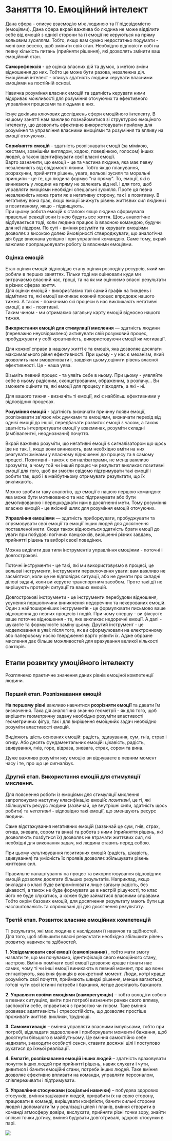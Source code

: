 # Заняття 10. Емоційний інтелект
Дана сфера - описує взаємодію між людиною та її підсвідомістю (емоціями). Дана сфера вкрай важлива бо людина не може відділити себе від емоцій з однієї сторони та її емоції не керуються на пряму вольовим зусиллям. Тобто, якщо вам сумно недостатньо подумати - мені вже весело, щоб змінити свій стан. Необхідно відповісти собі на певну кількість питань (прийняти рішення), які дозволять змінити ваш емоційний стан.  
  
**Саморефлексія** - це оцінка власних дій та думок, з метою зміни відношення до них. Тобто це може бути разова, незалежна дія. 
Емоційний інтелект - описує здатність людини керувати власними емоціями на постійній основі.  
  
Навичка розуміння власних емоцій та здатність керувати ними відкриває можливості для розуміння оточуючих та ефективного управління процесами та людьми в них.  
  
Існує декілька ключових досліджень сфери емоційного інтелекту.  В нашому занятті нам важливо познайомитися зі структурою емоціного інтелекту, що дозволить ефективно використовувати прийому для розуміння та управління власними емоціями та розуміння та впливу на емоції оточуючих.  
  
**Сприйняття емоцій** - здатність розпізнавати емоції (за мімікою, жестами, зовнішнім виглядом, ходою, поведінкою, голосом) інших людей, а також ідентифікувати свої власні емоції.  
Варто зазначити, що емоції - це та частина людина, яка має певну незалежність від свідомості люини. Тобто якщо планування, розрахунки, прийняття рішень, увага, вольові зусиля та моральні принципи - це те, що людина формує "на пряму". То, емоції, які в виникають у людини на пряму не залежать від неї.  І для того, щоб управляти емоціями необхідні спеціальні зусилля.  Проте ця певна незалежність можа грати як в негативну сторону, так і в позитивну. В негативну вона грає, якщо емоції знижуть рівень життєвих сил людини і в позитивному, якщо - підвищують.  
При цьому робота емоцій є сталою: якщо людина сформувала правельні реакції вони із нею будуть все життя.  Щось аналогічне відбувається тоді, коли людина працює із власною командою, будучи для неї лідером. По суті - вміння розуміти та керувати емоціями дозволяє з високою долею ймовірності ствероджувати, що аналогічна дія буде виконана успішно і при управлінні командою.
Саме тому, вкрай важливо пропрацьовувати роботу із власними емоціями.  

### Оцінка емоцій
Етап оцінки емоцій відповідає етапу оцінки розподілу ресурсів, який ми робили в перших заняттях. Тільки тоді ми оцінювали куди ми витрачаємо власний час, гроші, та на як ми оцінюємо власні результати в різних сферах життя.  
Для оцінки емоіцій - використаємо той самий графік на тиждень і відмітимо те, які емоції викликає кожний процес впродовж нашого тижня.  А також - позначимо які процеси в нас викликають негативні емоції, а які - позитивні.  
Таким чином - ми отримаємо загальну карту емоцій відносно нашого тижня.  

  
**Використання емоцій для стимуляції мислення** — здатність людини (переважно неусвідомлено) активувати свій розумовий процес, пробуджувати у собі креативність, використовуючи емоції як мотивації.  
  
Для кожної справи в нашому житті є та емоція, яка дозволяє досягати максимального рівня ефективності.  При цьому - у нас є механізм, який дозволить нам змоделювати і, завдяки цьому,оцінити рівень власної ефективності. Це - наша уява.  

Візьміть певний процес - та уявіть себе в ньому. При цьому - уявляйте себе в ньому радісним, сконцетрованим, ображеним, в розпачу... Ви зможете оцінити те, які емоції для процесу підходять, а які - ні.   
  
Для вашого тижня - визначіть ті емоції, які є найбільш ефективними у відповідних процесах.

**Розуміння емоцій** - здатність визначати причину появи емоції, розпізнавати зв'язок між думками та емоціями, визначати перехід від однієї емоції до іншої, передбачати розвиток емоції з часом, а також здатність інтерпретувати емоції у взаєминах, розуміти складні (амбівалентні, неоднозначні) почуття.  

Вкрай важливо розуміти, що негативні емоції є сигналізатором що щось іде не так. І, якщо вони виникають, вам необхідно вміти на них реагувати змінами у власному відношенні до процесу та в самому процесі. Позитивні - також є сигналізаторами, не менш важливо зрозуміти, а чому той чи інший процес чи результат викликає позитивні емоції для того, щоб ви змогли свідомо підтримувати такі емоції і робити так, щоб і в майбутньому отримувати результати, що їх викликають.  
  
Можно зробити таку аналогію, що емоції є нашою першою командою: яка може бути мотивованою та нас підтримувати або бути демотивованою і перешкоджати нам в досягненні мети. Тому розуміння власних емоцій - це якісний шлях для розуміння емоцій оточуючих.


**Управління емоціями** — здатність приборкувати, пробуджувати та спрямовувати свої емоції та емоції інших людей для досягнення поставленої мети. Сюди також відноситься здатність брати емоції до уваги при побудові логічних ланцюжків, вирішенні різних завдань, прийнятті рішень та виборі своєї поведінки.  
  
Можна виділити два типи інструментів управління емоціями - поточні і довгострокові.  
  
Поточні інструменти - це такі, які ми використовуємо в процесі, це вольові інструменти, інструменти переключення уваги: вам важливо не засміятися, коли це не відповідає ситуації, або не думати про складні ділові задачі, коли ви керуєте транспортним засобом.  Проте такі дії не вирішують протиріч ситуації та ваших емоцій.  
  
Довгострокові інструменти - це інструменти перебудови відношеня, усунення першопичини виникнення недоречних та некерованих емоцій.  Один з найпоширеніших інструментів - це формулювати письмово ваше відношення до певних процесів і подій. При чому спершу - ви фіксуєте ваше поточне відношення - те, яке викликає недоречні емоції. А далі - шукаєте та формулюєте заміну цьому.  Другий інструмент - це моделювання в уяві: після того, як ви сформулювали на електронному або паперовому носію твердження варто уявити їх. Адже образне мислення дає більше можливостей для врахування великої кількості факторів.  

## Етапи розвитку умоційного інтелекту
Розглянемо практичне значення даних рівнів емоціної компетенції людини.  
### Перший етап. Розпізнавання емоцій

**На першому рівні** важливо навчитися **розрізняти емоції** та давати їм визначення. Така дія аналогічна знанню геометрії - як для того, щоб вирішити геометричну задачу необхідно розуміти властивості геометричних фігур, так і для вирішення емоіцнийх задач необхідно розуміти властивості емоцій.  
  
Виділяють шість основних емоцій: радість, здивування, сум, гнів, страх і огиду.
Або десять фундаментальних емоцій:  цікавість, радість, здивування, гнів, горе, відраза, зневага, страх, сором та вина.  
  
Дуже важливо розуміти яку емоцію ви відчуваєте в певним момент часу і те, про що це сигналізує.  


### Другий етап. Використання емоцій для стимуляції мислення.
  
Для пояснення роботи із емоціями для стимуляції мислення запропонуємо наступну класифікацію емоцій: *позитивні*, це ті, які збільшують ресурс людини (зазвичай, це внутрішні сили, здатність щось робити) та *негативні* - відповідно такі емоції, що  зменшують ресурс людини.  
  
Саме відстажування негативних емоцій (зазвичай це сум, гнів, страх, огида, зневага, сором та вина) та робота з ними (прийняття рішень, які дозволяють позбутися їх) дозволяє не втрачати життєвих сил, які необхідні для виконання задач, які людина ставить перед собою.  
  
При цьому культивування позитивних емоцій (радість, цікавість, здивування) та умісність їх проявів дозволяє збільшувати рівень життєвих сил.  
  
Правильне налаштування на процес та використовування відповідних емоцій дозволяє досягати більших результатів. Наприклад, якщо викладач в класі буде випромінювати лише загаьну радість, без цікавості, а також не буде формувати це в настрій рішучості, то клас його не буде слухатись, а кожен буде займатися власними справами.  
Тобто окрім базових емоцій, для досягнення результату мають бути ще наслаштованість та спрямовані дії для досягнення результату.

### Третій етап. Розвиток власние емоційних компетенцій
Ті результати, які має людина є наслідками її навичок та здібностей. Для того, щоб збільшити власні результати необхідно збільшити рівень розвитку навичок та здібностей. 

**1. Усвідомлювати свої емоції (самопізнання)** , тобто мати змогу назвати те, що ми почуваємо, ідентифікація свого емоційного стану, настрою. Вміння помічати свої емоції дозволяє краще пізнати нас самих, чому ті чи інші емоції виникають в певний момент, про що вони сигналізують, яка їхня функція в конкретний момент. Люди, котрі краще розуміють свої почуття, приймають швидкі рішення, менше вагаються, готові чути свої істинні потреби і бажання, легше досягають бажаного.  
  
**2. Управляти своїми емоціями (саморегуляція)** – тобто володіти собою в певних ситуаціях, вміти при потребі визначити рамки свого впливу, заспокоїти себе, справитися з тривогою чи гнівом. Таке вміння розвиває адаптивність і стресостійкість, що дозволяє простіше проживати життєві виклики, труднощі.  
  
**3. Самомотивація** – вміння управляти власними імпульсами, тобто при потребі, відкладати задоволення і приборкувати моментні бажання, щоб досягнути більшого в майбутньому. Це вміння самостійно себе надихати, знаходити особисті сенси, ставити досяжні цілі і поступово рухатися до їхньої реалізації.  
  
**4. Емпатія, розпізнавання емоцій інших людей** – здатність враховувати почуття інших людей при прийнятті рішень, навик слухати і чути, дивитися і бачити емоційні стани, потреби інших людей. Таке вміння дозволяє ефективно впливати на команди, управляти персоналом, співпереживати і підтримувати.  
  
**5. Управління стосунками (соціальні навички)** – побудова здорових стосунків, вміння зацікавити людей, привабити їх на свою сторону, працювати в команді, вирішувати конфлікти, бачити сильні сторони людей і допомагати їм у реалізації цілей і планів, вміння створити в команді атмосферу довіри, вислухати, прийняти різні точки зору, знайти спільні точки дотику, вміння будувати довготривалі, здорові стосунки в парі.  
  
<img src = "ei.png">  